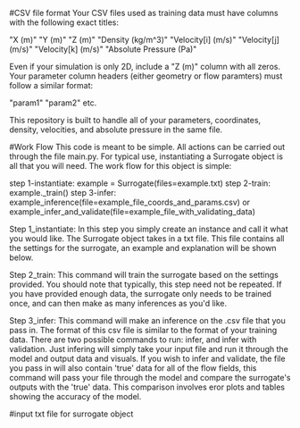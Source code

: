 #CSV file format
Your CSV files used as training data must have columns with the following exact titles:

"X (m)"
"Y (m)"
"Z (m)"
"Density (kg/m^3)"
"Velocity[i] (m/s)"
"Velocity[j] (m/s)"
"Velocity[k] (m/s)"
"Absolute Pressure (Pa)"

Even if your simulation is only 2D, include a "Z (m)" column with all zeros. Your parameter column headers (either geometry or flow paramters) must follow a similar format:

"param1"
"param2"
etc.

This repository is built to handle all of your parameters, coordinates, density, velocities, and absolute pressure in the same file.

#Work Flow
This code is meant to be simple. All actions can be carried out through the file main.py. For typical use, instantiating a Surrogate object is all that you will need. The work flow for this object is simple:

step 1-instantiate:
    example = Surrogate(files=example.txt)
step 2-train:
    example._train()
step 3-infer:
    example_inference(file=example_file_coords_and_params.csv)
    or
    example_infer_and_validate(file=example_file_with_validating_data)

Step 1_instantiate: In this step you simply create an instance and call it what you would like. The Surrogate object takes in a txt file. This file contains all the settings for the surrogate, an example and explanation will be shown below.

Step 2_train: This command will train the surrogate based on the settings provided. You should note that typically, this step need not be repeated. If you have provided enough data, the surrogate only needs to be trained once, and can then make as many inferences as you'd like.

Step 3_infer: This command will make an inference on the .csv file that you pass in. The format of this csv file is similar to the format of your training data. There are two possible commands to run: infer, and infer with validation. Just infering will simply take your input file and run it through the model and output data and visuals. If you wish to infer and validate, the file you pass in will also contain 'true' data for all of the flow fields, this command will pass your file through the model and compare the surrogate's outputs with the 'true' data. This comparison involves eror plots and tables showing the accuracy of the model.


#input txt file for surrogate object

